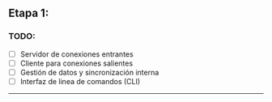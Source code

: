 ## Etapa 1:

### TODO:

- [ ] Servidor de conexiones entrantes
- [ ] Cliente para conexiones salientes
- [ ] Gestión de datos y sincronización interna
- [ ] Interfaz de linea de comandos (CLI)

---
